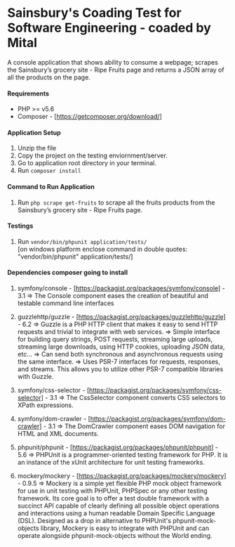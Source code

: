 ﻿# Sainsbury's Coading Test for Software Engineering - coaded by Mital #

A console application that shows ability to consume a webpage; scrapes the Sainsbury’s grocery site - Ripe Fruits page and returns a JSON array of all the products on the page.

#### Requirements ####

* PHP >= v5.6 
* Composer - [https://getcomposer.org/download/]


#### Application Setup ####

1. Unzip the file
2. Copy the project on the testing enviornment/server.
3. Go to application root directory in your terminal.
4. Run `composer install`


#### Command to Run Application ####

1. Run `php scrape get-fruits` to scrape all the fruits products from the Sainsbury’s grocery site - Ripe Fruits page.


####  Testings ####

1. Run `vendor/bin/phpunit application/tests/`  
[on windows platform enclose command in double quotes: "vendor/bin/phpunit" application/tests/]


#### Dependencies composer going to install ####

1. symfony/console - [https://packagist.org/packages/symfony/console] - 3.1
	=> The Console component eases the creation of beautiful and testable command line interfaces

2. guzzlehttp/guzzle - [https://packagist.org/packages/guzzlehttp/guzzle] - 6.2
	=> Guzzle is a PHP HTTP client that makes it easy to send HTTP requests and trivial to integrate with web services.
	=> Simple interface for building query strings, POST requests, streaming large uploads, streaming large downloads, using HTTP cookies, uploading JSON data, etc...
    => Can send both synchronous and asynchronous requests using the same interface.
    => Uses PSR-7 interfaces for requests, responses, and streams. This allows you to utilize other PSR-7 compatible libraries with Guzzle.
    
3. symfony/css-selector - [https://packagist.org/packages/symfony/css-selector] - 3.1
	=> The CssSelector component converts CSS selectors to XPath expressions.

4. symfony/dom-crawler - [https://packagist.org/packages/symfony/dom-crawler] - 3.1
	=> The DomCrawler component eases DOM navigation for HTML and XML documents.

5. phpunit/phpunit -  [https://packagist.org/packages/phpunit/phpunit] - 5.6
	=> PHPUnit is a programmer-oriented testing framework for PHP. It is an instance of the xUnit architecture for unit testing frameworks.

6.	mockery/mockery - [https://packagist.org/packages/mockery/mockery] - 0.9.5
	=> Mockery is a simple yet flexible PHP mock object framework for use in unit testing with PHPUnit, PHPSpec or any other testing framework. Its core goal is to offer a test double framework with a succinct API capable of clearly defining all possible object operations and interactions using a human readable Domain Specific Language (DSL). Designed as a drop in alternative to PHPUnit's phpunit-mock-objects library, Mockery is easy to integrate with PHPUnit and can operate alongside phpunit-mock-objects without the World ending.
